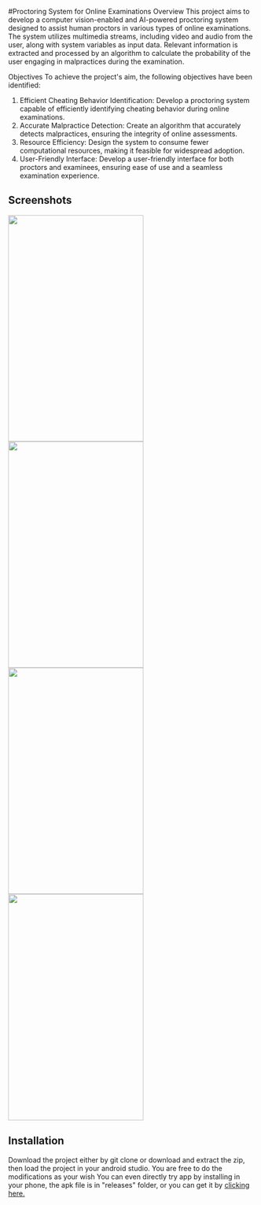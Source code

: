 #Proctoring System for Online Examinations
Overview
This project aims to develop a computer vision-enabled and AI-powered proctoring system designed to assist human proctors in various types of online examinations. The system utilizes multimedia streams, including video and audio from the user, along with system variables as input data. Relevant information is extracted and processed by an algorithm to calculate the probability of the user engaging in malpractices during the examination.

Objectives
To achieve the project's aim, the following objectives have been identified:

1. Efficient Cheating Behavior Identification: Develop a proctoring system capable of efficiently identifying cheating behavior during online examinations.
2. Accurate Malpractice Detection: Create an algorithm that accurately detects malpractices, ensuring the integrity of online assessments.
3. Resource Efficiency: Design the system to consume fewer computational resources, making it feasible for widespread adoption.
4. User-Friendly Interface: Develop a user-friendly interface for both proctors and examinees, ensuring ease of use and a seamless examination experience.



## Screenshots
<img src= "https://github.com/molecule03/Online-Proctoring-System/screenshots/Head pose estimation.png" width="275" height="460"> 
<img src= "https://github.com/molecule03/Online-Proctoring-System/screenshots/Process Daigram.png" width="275" height="460"> 
<img src= "https://github.com/molecule03/Online-Proctoring-System/screenshots/Suspicious behavior detection.png" width="275" height="460"> 
<img src= "https://github.com/molecule03/Online-Proctoring-System/screenshots/Weightages for conditional algorithm.png" width="275" height="460"> 


## Installation
Download the project either by git clone or download and extract the zip, then load the project in your android studio. You are free to do the modifications as your wish
You can even directly try app by installing in your phone, the apk file is in "releases" folder, or you can get it by <a href="https://github.com/molecule03/Workout-app/blob/master/releases/7MinutesWorkoutApp.apk">clicking here.</a> 
